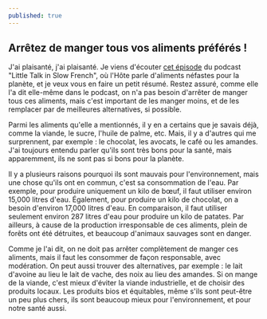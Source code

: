 ```yaml
---
published: true
---
```

## Arrêtez de manger tous vos aliments préférés !

J'ai plaisanté, j'ai plaisanté. Je viens d'écouter [cet épisode](https://open.spotify.com/episode/4Y0V5eWg4EmWltK5gNcFlu?si=eZXwL3ulSfGTIVakdd_UaA) du podcast "Little Talk in Slow French", où l'Hôte parle d'aliments néfastes pour la planète, et je veux vous en faire un petit résumé. Restez assuré, comme elle l'a dit elle-même dans le podcast, on n'a pas besoin d'arrêter de manger tous ces aliments, mais c'est important de les manger moins, et de les remplacer par de meilleures alternatives, si possible.

Parmi les aliments qu'elle a mentionnés, il y en a certains que je savais déjà, comme la viande, le sucre, l'huile de palme, etc. Mais, il y a d'autres qui me surprennent, par exemple : le chocolat, les avocats, le café ou les amandes. J'ai toujours entendu parler qu'ils sont très bons pour la santé, mais apparemment, ils ne sont pas si bons pour la planète.

Il y a plusieurs raisons pourquoi ils sont mauvais pour l'environnement, mais une chose qu'ils ont en commun, c'est sa consommation de l'eau. Par exemple, pour produire uniquement un kilo de bœuf, il faut utiliser environ 15,000 litres d'eau. Également, pour produire un kilo de chocolat, on a besoin d'environ 17,000 litres d'eau. En comparaison, il faut utiliser seulement environ 287 litres d'eau pour produire un kilo de patates. Par ailleurs, à cause de la production irresponsable de ces aliments, plein de forêts ont été détruites, et beaucoup d'animaux sauvages sont en danger.

Comme je l'ai dit, on ne doit pas arrêter complètement de manger ces aliments, mais il faut les consommer de façon responsable, avec modération. On peut aussi trouver des alternatives, par exemple : le lait d'avoine au lieu le lait de vache, des noix au lieu des amandes. Si on mange de la viande, c'est mieux d'éviter la viande industrielle, et de choisir des produits locaux. Les produits bios et équitables, même s'ils sont peut-être un peu plus chers, ils sont beaucoup mieux pour l'environnement, et pour notre santé aussi.
